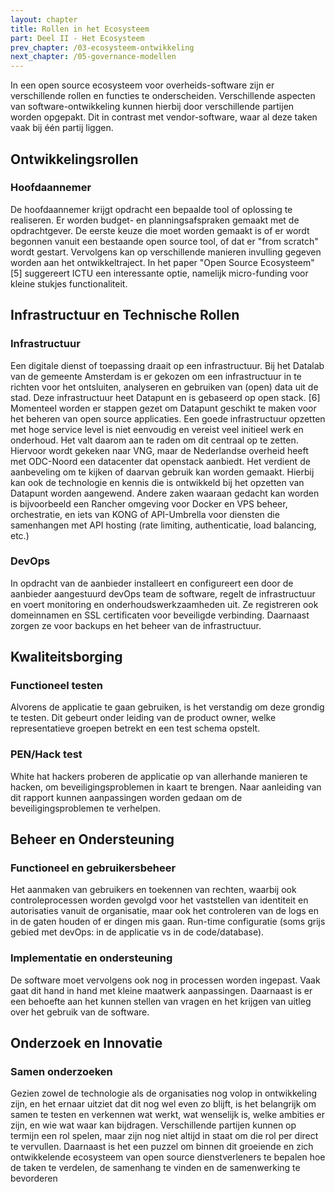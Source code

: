 ```yaml
---
layout: chapter
title: Rollen in het Ecosysteem
part: Deel II - Het Ecosysteem
prev_chapter: /03-ecosysteem-ontwikkeling
next_chapter: /05-governance-modellen
---
```


In een open source ecosysteem voor overheids-software zijn er verschillende rollen en functies te onderscheiden. Verschillende aspecten van software-ontwikkeling kunnen hierbij door verschillende partijen worden opgepakt. Dit in contrast met vendor-software, waar al deze taken vaak bij één partij liggen.

## Ontwikkelingsrollen

### Hoofdaannemer
De hoofdaannemer krijgt opdracht een bepaalde tool of oplossing te realiseren. Er worden budget- en planningsafspraken gemaakt met de opdrachtgever. De eerste keuze die moet worden gemaakt is of er wordt begonnen vanuit een bestaande open source tool, of dat er "from scratch" wordt gestart. Vervolgens kan op verschillende manieren invulling gegeven worden aan het ontwikkeltraject. In het paper "Open Source Ecosysteem" [5] suggereert ICTU een interessante optie, namelijk micro-funding voor kleine stukjes functionaliteit.

## Infrastructuur en Technische Rollen

### Infrastructuur
Een digitale dienst of toepassing draait op een infrastructuur. Bij het Datalab van de gemeente Amsterdam is er gekozen om een infrastructuur in te richten voor het ontsluiten, analyseren en gebruiken van (open) data uit de stad. Deze infrastructuur heet Datapunt en is gebaseerd op open stack. [6] Momenteel worden er stappen gezet om Datapunt geschikt te maken voor het beheren van open source applicaties. Een goede infrastructuur opzetten met hoge service level is niet eenvoudig en vereist veel initieel werk en onderhoud. Het valt daarom aan te raden om dit centraal op te zetten. Hiervoor wordt gekeken naar VNG, maar de Nederlandse overheid heeft met ODC-Noord een datacenter dat openstack aanbiedt. Het verdient de aanbeveling om te kijken of daarvan gebruik kan worden gemaakt. Hierbij kan ook de technologie en kennis die is ontwikkeld bij het opzetten van Datapunt worden aangewend. Andere zaken waaraan gedacht kan worden is bijvoorbeeld een Rancher omgeving voor Docker en VPS beheer, orchestratie, en iets van KONG of API-Umbrella voor diensten die samenhangen met API hosting (rate limiting, authenticatie, load balancing, etc.)

### DevOps
In opdracht van de aanbieder installeert en configureert een door de aanbieder aangestuurd devOps team de software, regelt de infrastructuur en voert monitoring en onderhoudswerkzaamheden uit. Ze registreren ook domeinnamen en SSL certificaten voor beveiligde verbinding. Daarnaast zorgen ze voor backups en het beheer van de infrastructuur.

## Kwaliteitsborging

### Functioneel testen
Alvorens de applicatie te gaan gebruiken, is het verstandig om deze grondig te testen. Dit gebeurt onder leiding van de product owner, welke representatieve groepen betrekt en een test schema opstelt.

### PEN/Hack test
White hat hackers proberen de applicatie op van allerhande manieren te hacken, om beveiligingsproblemen in kaart te brengen. Naar aanleiding van dit rapport kunnen aanpassingen worden gedaan om de beveiligingsproblemen te verhelpen.

## Beheer en Ondersteuning

### Functioneel en gebruikersbeheer
Het aanmaken van gebruikers en toekennen van rechten, waarbij ook controleprocessen worden gevolgd voor het vaststellen van identiteit en autorisaties vanuit de organisatie, maar ook het controleren van de logs en in de gaten houden of er dingen mis gaan. Run-time configuratie (soms grijs gebied met devOps: in de applicatie vs in de code/database).

### Implementatie en ondersteuning
De software moet vervolgens ook nog in processen worden ingepast. Vaak gaat dit hand in hand met kleine maatwerk aanpassingen. Daarnaast is er een behoefte aan het kunnen stellen van vragen en het krijgen van uitleg over het gebruik van de software.

## Onderzoek en Innovatie

### Samen onderzoeken
Gezien zowel de technologie als de organisaties nog volop in ontwikkeling zijn, en het ernaar uitziet dat dit nog wel even zo blijft, is het belangrijk om samen te testen en verkennen wat werkt, wat wenselijk is, welke ambities er zijn, en wie wat waar kan bijdragen. Verschillende partijen kunnen op termijn een rol spelen, maar zijn nog niet altijd in staat om die rol per direct te vervullen. Daarnaast is het een puzzel om binnen dit groeiende en zich ontwikkelende ecosysteem van open source dienstverleners te bepalen hoe de taken te verdelen, de samenhang te vinden en de samenwerking te bevorderen